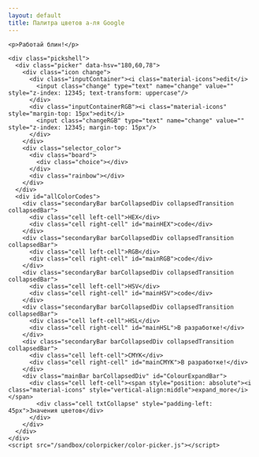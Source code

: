```yaml
---
layout: default
title: Палитра цветов а-ля Google
---
```

    <p>Работай блин!</p>

    <div class="pickshell">
      <div class="picker" data-hsv="180,60,78">
        <div class="icon change">
          <div class="inputContainer"><i class="material-icons">edit</i>
            <input class="change" type="text" name="change" value="" style="z-index: 12345; text-transform: uppercase"/>
          </div>
          <div class="inputContainerRGB"><i class="material-icons" style="margin-top: 15px">edit</i>
            <input class="changeRGB" type="text" name="change" value="" style="z-index: 12345; margin-top: 15px"/>
          </div>
        </div>
        <div class="selector_color">
          <div class="board">
            <div class="choice"></div>
          </div>
          <div class="rainbow"></div>
        </div>
      </div>
      <div id="allColorCodes">
        <div class="secondaryBar barCollapsedDiv collapsedTransition collapsedBar">
          <div class="cell left-cell">HEX</div>
          <div class="cell right-cell" id="mainHEX">code</div>
        </div>
        <div class="secondaryBar barCollapsedDiv collapsedTransition collapsedBar">
          <div class="cell left-cell">RGB</div>
          <div class="cell right-cell" id="mainRGB">code</div>
        </div>
        <div class="secondaryBar barCollapsedDiv collapsedTransition collapsedBar">
          <div class="cell left-cell">HSV</div>
          <div class="cell right-cell" id="mainHSV">code</div>
        </div>
        <div class="secondaryBar barCollapsedDiv collapsedTransition collapsedBar">
          <div class="cell left-cell">HSL</div>
          <div class="cell right-cell" id="mainHSL">В разработке!</div>
        </div>
        <div class="secondaryBar barCollapsedDiv collapsedTransition collapsedBar">
          <div class="cell left-cell">CMYK</div>
          <div class="cell right-cell" id="mainCMYK">В разработке!</div>
        </div>
        <div class="mainBar barCollapsedDiv" id="ColourExpandBar">
          <div class="cell left-cell"><span style="position: absolute"><i class="material-icons" style="vertical-align:middle">expand_more</i></span>
            <div class="cell txtCollapse" style="padding-left: 45px">Значения цветов</div>
          </div>
        </div>
      </div>
    </div>
    <script src="/sandbox/colorpicker/color-picker.js"></script>

